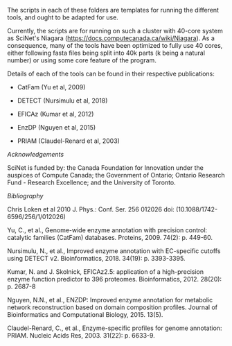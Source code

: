 The scripts in each of these folders are templates for running the different tools, and ought to be adapted for use.

Currently, the scripts are for running on such a cluster with 40-core system as SciNet's Niagara (https://docs.computecanada.ca/wiki/Niagara).
As a consequence, many of the tools have been optimized to fully use 40 cores, either following fasta files being split into 40k parts (k being a natural number) or using some core feature of the program.

Details of each of the tools can be found in their respective publications:

* CatFam (Yu et al, 2009)

* DETECT (Nursimulu et al, 2018)

* EFICAz (Kumar et al, 2012)

* EnzDP (Nguyen et al, 2015)

* PRIAM (Claudel-Renard et al, 2003)

_Acknowledgements_

SciNet is funded by: the Canada Foundation for Innovation under the auspices of Compute Canada; the Government of Ontario; Ontario Research Fund - Research Excellence; and the University of Toronto.

_Bibliography_

Chris Loken et al 2010 J. Phys.: Conf. Ser. 256 012026 doi: (10.1088/1742-6596/256/1/012026)

Yu, C., et al., Genome-wide enzyme annotation with precision control: catalytic families (CatFam) databases. Proteins, 2009. 74(2): p. 449-60.

Nursimulu, N., et al., Improved enzyme annotation with EC-specific cutoffs using DETECT v2. Bioinformatics, 2018. 34(19): p. 3393-3395.

Kumar, N. and J. Skolnick, EFICAz2.5: application of a high-precision enzyme function predictor to 396 proteomes. Bioinformatics, 2012. 28(20): p. 2687-8

Nguyen, N.N., et al., ENZDP: Improved enzyme annotation for metabolic network reconstruction based on domain composition profiles. Journal of Bioinformatics and Computational Biology, 2015. 13(5).

Claudel-Renard, C., et al., Enzyme-specific profiles for genome annotation: PRIAM. Nucleic Acids Res, 2003. 31(22): p. 6633-9.
